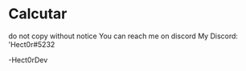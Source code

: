 # Calcutar

do not copy without notice
You can reach me on discord
My Discord: 'Hect0r#5232

-Hect0rDev
